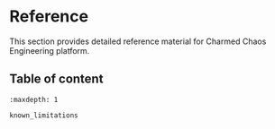 # Reference

This section provides detailed reference material for Charmed Chaos Engineering platform.

## Table of content

```{toctree}
:maxdepth: 1

known_limitations
```
